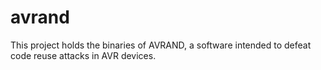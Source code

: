 # avrand
This project holds the binaries of AVRAND, a software intended to defeat code reuse attacks in AVR devices.
